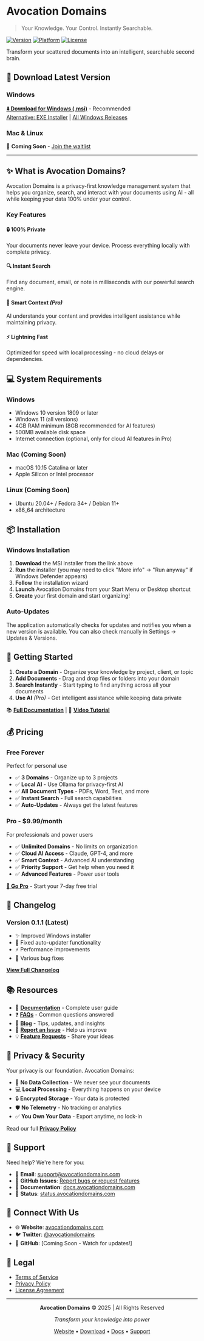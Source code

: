 # Avocation Domains

> Your Knowledge. Your Control. Instantly Searchable.

[![Version](https://img.shields.io/badge/version-0.1.1-blue)](https://github.com/nolannorthup/avocation-domains-releases/releases/latest)
[![Platform](https://img.shields.io/badge/platform-Windows%20%7C%20Mac%20%7C%20Linux-lightgrey)](https://github.com/nolannorthup/avocation-domains-releases/releases)
[![License](https://img.shields.io/badge/license-Proprietary-orange)](https://www.avocationdomains.com/license)

Transform your scattered documents into an intelligent, searchable second brain.

## 🚀 Download Latest Version

### Windows
**[⬇️ Download for Windows (.msi)](https://github.com/nolannorthup/avocation-domains-releases/releases/latest/download/avocation-domains_0.1.1_x64_en-US.msi)** - Recommended  
[Alternative: EXE Installer](https://github.com/nolannorthup/avocation-domains-releases/releases/latest/download/avocation-domains_0.1.1_x64-setup.exe) | [All Windows Releases](https://github.com/nolannorthup/avocation-domains-releases/releases)

### Mac & Linux
🚧 **Coming Soon** - [Join the waitlist](https://www.avocationdomains.com/download)

---

## ✨ What is Avocation Domains?

Avocation Domains is a privacy-first knowledge management system that helps you organize, search, and interact with your documents using AI - all while keeping your data 100% under your control.

### Key Features

#### 🔒 **100% Private**
Your documents never leave your device. Process everything locally with complete privacy.

#### 🔍 **Instant Search**  
Find any document, email, or note in milliseconds with our powerful search engine.

#### 🤖 **Smart Context** *(Pro)*
AI understands your content and provides intelligent assistance while maintaining privacy.

#### ⚡ **Lightning Fast**
Optimized for speed with local processing - no cloud delays or dependencies.

## 💻 System Requirements

### Windows
- Windows 10 version 1809 or later
- Windows 11 (all versions)
- 4GB RAM minimum (8GB recommended for AI features)
- 500MB available disk space
- Internet connection (optional, only for cloud AI features in Pro)

### Mac (Coming Soon)
- macOS 10.15 Catalina or later
- Apple Silicon or Intel processor

### Linux (Coming Soon)  
- Ubuntu 20.04+ / Fedora 34+ / Debian 11+
- x86_64 architecture

## 📦 Installation

### Windows Installation

1. **Download** the MSI installer from the link above
2. **Run** the installer (you may need to click "More info" → "Run anyway" if Windows Defender appears)
3. **Follow** the installation wizard
4. **Launch** Avocation Domains from your Start Menu or Desktop shortcut
5. **Create** your first domain and start organizing!

### Auto-Updates
The application automatically checks for updates and notifies you when a new version is available. You can also check manually in Settings → Updates & Versions.

## 🎯 Getting Started

1. **Create a Domain** - Organize your knowledge by project, client, or topic
2. **Add Documents** - Drag and drop files or folders into your domain
3. **Search Instantly** - Start typing to find anything across all your documents
4. **Use AI** *(Pro)* - Get intelligent assistance while keeping data private

📚 **[Full Documentation](https://www.avocationdomains.com/docs)** | 🎥 **[Video Tutorial](https://www.avocationdomains.com/docs#getting-started)**

## 💰 Pricing

### Free Forever
Perfect for personal use
- ✅ **3 Domains** - Organize up to 3 projects
- ✅ **Local AI** - Use Ollama for privacy-first AI
- ✅ **All Document Types** - PDFs, Word, Text, and more
- ✅ **Instant Search** - Full search capabilities
- ✅ **Auto-Updates** - Always get the latest features

### Pro - $9.99/month
For professionals and power users
- ✅ **Unlimited Domains** - No limits on organization
- ✅ **Cloud AI Access** - Claude, GPT-4, and more
- ✅ **Smart Context** - Advanced AI understanding
- ✅ **Priority Support** - Get help when you need it
- ✅ **Advanced Features** - Power user tools

**[🚀 Go Pro](https://www.avocationdomains.com/pricing)** - Start your 7-day free trial

## 🔄 Changelog

### Version 0.1.1 (Latest)
- ✨ Improved Windows installer
- 🐛 Fixed auto-updater functionality
- ⚡ Performance improvements
- 🔧 Various bug fixes

**[View Full Changelog](https://www.avocationdomains.com/changelog)**

## 📚 Resources

- 📖 **[Documentation](https://www.avocationdomains.com/docs)** - Complete user guide
- ❓ **[FAQs](https://www.avocationdomains.com/faq)** - Common questions answered
- 📝 **[Blog](https://www.avocationdomains.com/blog)** - Tips, updates, and insights
- 🐛 **[Report an Issue](https://github.com/nolannorthup/avocation-domains-releases/issues)** - Help us improve
- 💡 **[Feature Requests](https://github.com/nolannorthup/avocation-domains-releases/discussions)** - Share your ideas

## 🔐 Privacy & Security

Your privacy is our foundation. Avocation Domains:

- 🚫 **No Data Collection** - We never see your documents
- 💻 **Local Processing** - Everything happens on your device
- 🔒 **Encrypted Storage** - Your data is protected
- 🛡️ **No Telemetry** - No tracking or analytics
- ✅ **You Own Your Data** - Export anytime, no lock-in

Read our full **[Privacy Policy](https://www.avocationdomains.com/privacy)**

## 🤝 Support

Need help? We're here for you:

- 📧 **Email**: [support@avocationdomains.com](mailto:support@avocationdomains.com)
- 💬 **GitHub Issues**: [Report bugs or request features](https://github.com/nolannorthup/avocation-domains-releases/issues)
- 📖 **Documentation**: [docs.avocationdomains.com](https://www.avocationdomains.com/docs)
- 🔔 **Status**: [status.avocationdomains.com](https://www.avocationdomains.com/status)

## 📱 Connect With Us

- 🌐 **Website**: [avocationdomains.com](https://www.avocationdomains.com)
- 🐦 **Twitter**: [@avocationdomains](https://twitter.com/avocationdomains)
- 💼 **GitHub**: [Coming Soon - Watch for updates!]

## 📄 Legal

- [Terms of Service](https://www.avocationdomains.com/terms)
- [Privacy Policy](https://www.avocationdomains.com/privacy)  
- [License Agreement](https://www.avocationdomains.com/license)

---

<div align="center">

**Avocation Domains** © 2025 | All Rights Reserved

*Transform your knowledge into power*

[Website](https://www.avocationdomains.com) • [Download](https://www.avocationdomains.com/download) • [Docs](https://www.avocationdomains.com/docs) • [Support](mailto:support@avocationdomains.com)

</div>